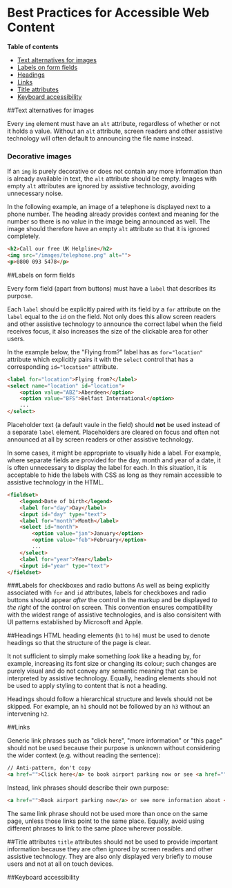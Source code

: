 # Best Practices for Accessible Web Content

**Table of contents**

* [Text alternatives for images](#text-alternatives)
* [Labels on form fields](#labels)
* [Headings](#headings)
* [Links](#links)
* [Title attributes](#title-attributes)
* [Keyboard accessibility](#keyboard)

<a name="text-alternatives"></a>
##Text alternatives for images

Every ```img``` element must have an ```alt``` attribute, regardless of whether or not it holds a value. Without an ```alt``` attribute, screen readers and other assistive technology will often default to announcing the file name instead.

### Decorative images
If an ``img`` is purely decorative or does not contain any more information than is already available in text, the ```alt``` attribute should be empty. Images with empty ```alt``` attributes are ignored by assistive technology, avoiding unnecessary noise.

In the following example, an image of a telephone is displayed next to a phone number. The heading already provides context and meaning for the number so there is no value in the image being announced as well. The image should therefore have an empty ```alt``` attribute so that it is ignored completely.

```html
<h2>Call our free UK Helpline</h2>
<img src="/images/telephone.png" alt="">
<p>0800 093 5478</p>
```

<a name="labels"></a>
##Labels on form fields

Every form field (apart from buttons) must have a ```label``` that describes its purpose.

Each ```label``` should be explicitly paired with its field by a ```for``` attribute on the ```label``` equal to the ```id``` on the field. Not only does this allow screen readers and other assistive technology to announce the correct label when the field receives focus, it also increases the size of the clickable area for other users.

In the example below, the "Flying from?" label has as ```for="location"``` attribute which explicitly pairs it with the ```select``` control that has a corresponding ```id="location"``` attribute.

```html
<label for="location">Flying from?</label>
<select name="location" id="location">
    <option value="ABZ">Aberdeen</option>
    <option value="BFS">Belfast International</option>
    ...
</select>
```

Placeholder text (a default vaule in the field) should **not** be used instead of a separate ```label``` element. Placeholders are cleared on focus and often not announced at all by screen readers or other assistive technology.

In some cases, it might be appropriate to visually hide a label. For example, where separate fields are provided for the day, month and year of a date, it is often unnecessary to display the label for each. In this situation, it is acceptable to hide the labels with CSS as long as they remain accessible to assistive technology in the HTML.

```html
<fieldset>
    <legend>Date of birth</legend>
    <label for="day">Day</label>
    <input id="day" type="text">
    <label for="month">Month</label>
    <select id="month">
        <option value="jan">January</option>
        <option value="feb">February</option>
        ...
    </select>
    <label for="year">Year</label>
    <input id="year" type="text">
</fieldset>
```

###Labels for checkboxes and radio buttons
As well as being explicitly associated with ```for``` and ```id``` attributes, labels for checkboxes and radio buttons should appear *after* the control in the markup and be displayed *to the right* of the control on screen. This convention ensures compatibility with the widest range of assistive technologies, and is also consisitent with UI patterns established by Microsoft and Apple.

<a name="headings"></a>
##Headings
HTML heading elements (```h1``` to ```h6```) must be used to denote headings so that the structure of the page is clear.

It not sufficient to simply make something *look* like a heading by, for example, increasing its font size or changing its colour; such changes are purely visual and do not convey any semantic meaning that can be interpreted by assistive technology. Equally, heading elements should not be used to apply styling to content that is not a heading.

Headings should follow a hierarchical structure and levels should not be skipped. For example, an ```h1``` should not be followed by an ```h3``` without an intervening ```h2```.

<a name="links"></a>
##Links

Generic link phrases such as "click here", "more information" or "this page" should not be used because their purpose is unknown without considering the wider context (e.g. without reading the sentence):

```html
// Anti-pattern, don't copy
<a href="">Click here</a> to book airport parking now or see <a href="">more information</a> about upgrades.
```

Instead, link phrases should describe their own purpose:

```html
<a href="">Book airport parking now</a> or see more information about <a href="">upgrades</a>.
```

The same link phrase should not be used more than once on the same page, unless those links point to the same place. Equally, avoid using different phrases to link to the same place wherever possible.

<a name="title-attributes"></a>
##Title attributes
```title``` attributes should not be used to provide important information because they are often ignored by screen readers and other assistive technology. They are also only displayed very briefly to mouse users and not at all on touch devices.

<a name="keyboard"></a>
##Keyboard accessibility
